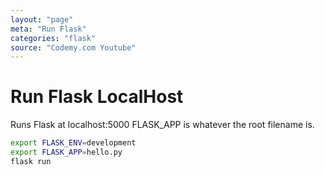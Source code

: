 ```yaml
---
layout: "page"
meta: "Run Flask"
categories: "flask"
source: "Codemy.com Youtube"
---
```


# Run Flask LocalHost

Runs Flask at localhost:5000
FLASK_APP is whatever the root filename is.

``` bash
export FLASK_ENV=development
export FLASK_APP=hello.py
flask run
```